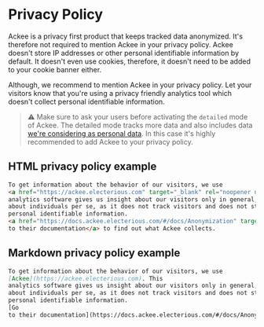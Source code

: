 # Privacy Policy

Ackee is a privacy first product that keeps tracked data anonymized. It's therefore not required to mention Ackee in your privacy policy. Ackee doesn't store IP addresses or other personal identifiable information by default. It doesn't even use cookies, therefore, it doesn't need to be added to your cookie banner either.

Although, we recommend to mention Ackee in your privacy policy. Let your visitors know that you're using a privacy friendly analytics tool which doesn't collect personal identifiable information.

> ⚠️ Make sure to ask your users before activating the `detailed` mode of Ackee. The detailed mode tracks more data and also includes data [we're considering as personal data](Anonymization.md#personal-data). In this case it's highly recommended to add Ackee to your privacy policy.

## HTML privacy policy example

```html
To get information about the behavior of our visitors, we use
<a href="https://ackee.electerious.com" target="_blank" rel="noopener noreferrer">Ackee</a>. This
analytics software gives us insight about our visitors only in general, but not
about individuals per se, as it does not track visitors and does not store any
personal identifiable information.
<a href="https://docs.ackee.electerious.com/#/docs/Anonymization" target="_blank" rel="noopener noreferrer">Go
to their documentation</a> to find out what Ackee collects.
```

## Markdown privacy policy example

```md
To get information about the behavior of our visitors, we use
[Ackee](https://ackee.electerious.com). This
analytics software gives us insight about our visitors only in general, but not
about individuals per se, as it does not track visitors and does not store any
personal identifiable information.
[Go
to their documentation](https://docs.ackee.electerious.com/#/docs/Anonymization) to find out what Ackee collects.
```
